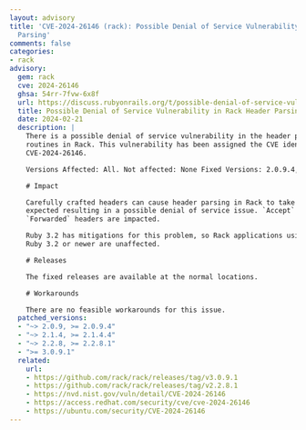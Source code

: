 ```yaml
---
layout: advisory
title: 'CVE-2024-26146 (rack): Possible Denial of Service Vulnerability in Rack Header
  Parsing'
comments: false
categories:
- rack
advisory:
  gem: rack
  cve: 2024-26146
  ghsa: 54rr-7fvw-6x8f
  url: https://discuss.rubyonrails.org/t/possible-denial-of-service-vulnerability-in-rack-header-parsing/84942
  title: Possible Denial of Service Vulnerability in Rack Header Parsing
  date: 2024-02-21
  description: |
    There is a possible denial of service vulnerability in the header parsing
    routines in Rack. This vulnerability has been assigned the CVE identifier
    CVE-2024-26146.

    Versions Affected: All. Not affected: None Fixed Versions: 2.0.9.4, 2.1.4.4, 2.2.8.1, 3.0.9.1

    # Impact

    Carefully crafted headers can cause header parsing in Rack to take longer than
    expected resulting in a possible denial of service issue. `Accept` and
    `Forwarded` headers are impacted.

    Ruby 3.2 has mitigations for this problem, so Rack applications using
    Ruby 3.2 or newer are unaffected.

    # Releases

    The fixed releases are available at the normal locations.

    # Workarounds

    There are no feasible workarounds for this issue.
  patched_versions:
  - "~> 2.0.9, >= 2.0.9.4"
  - "~> 2.1.4, >= 2.1.4.4"
  - "~> 2.2.8, >= 2.2.8.1"
  - ">= 3.0.9.1"
  related:
    url:
    - https://github.com/rack/rack/releases/tag/v3.0.9.1
    - https://github.com/rack/rack/releases/tag/v2.2.8.1
    - https://nvd.nist.gov/vuln/detail/CVE-2024-26146
    - https://access.redhat.com/security/cve/cve-2024-26146
    - https://ubuntu.com/security/CVE-2024-26146
---
```


